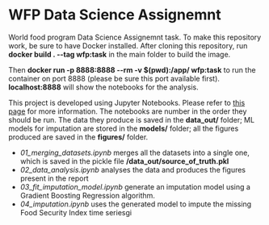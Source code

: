 # WFP Data Science Assignemnt

World food program Data Science Assignemnt task. To make this repository work, be sure to have Docker installed. After cloning this repository, run **docker build . --tag wfp:task** in the main folder to build the image.

Then **docker run -p 8888:8888 --rm -v $(pwd):/app/ wfp:task** to run the container on port 8888 (please be sure this port available first). **localhost:8888** will show the notebooks for the analysis. 

This project is developed using Jupyter Notebooks. Please refer to [this page](https://jupyter.org/) for more information. The notebooks are number in the order they should be run. The data they produce is saved in the **data_out/** folder; ML models for imputation are stored in the **models/** folder; all the figures produced are saved in the **figures/** folder.

- *01_merging_datasets.ipynb* merges all the datasets into a single one, which is saved in the pickle file **/data_out/source_of_truth.pkl**
- *02_data_analysis.ipynb* analyses the data and produces the figures present in the report
- *03_fit_imputation_model.ipynb* generate an imputation model using a Gradient Boosting Regression algorithm. 
- *04_imputation.ipynb* uses the generated model to impute the missing Food Security Index time seriesgi
